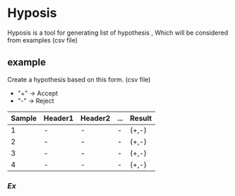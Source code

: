 # Hyposis
Hyposis is a tool for generating list of hypothesis , Which will be considered from examples (csv file) 

## example
Create a hypothesis based on this form. (csv file)
   * "+" -> Accept 
   * "-" -> Reject

Sample | Header1 | Header2 | ... | Result
----- | ----- | ----- | ----- | ----- |
1 | - | - | - | (+,-) |
2 | - | - | - | (+,-) |
3 | - | - | - | (+,-) |
4 | - | - | - | (+,-) |

### _Ex_